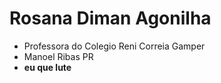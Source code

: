 # Rosana Diman Agonilha
- Professora do Colegio Reni Correia Gamper
- Manoel Ribas PR
- **eu que lute**
